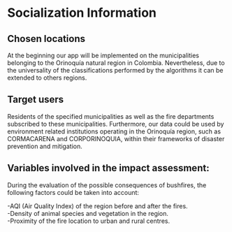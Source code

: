 # Socialization Information

## Chosen locations
At the beginning our app will be implemented on the municipalities belonging to the Orinoquía natural region in Colombia. Nevertheless, due to the universality of the classifications performed by the algorithms it can be extended to others regions.
## Target users
Residents of the specified municipalities as well as the fire departments subscribed to these municipalities. Furthermore, our data could be used by environment related institutions operating in the Orinoquía region, such as CORMACARENA and CORPORINOQUIA, within their frameworks of disaster prevention and mitigation.

## Variables involved in the impact assessment:

During the evaluation of the possible consequences of bushfires, the following factors could be taken into account: <br/>

-AQI (Air Quality Index) of the region before and after the fires. <br/>
-Density of animal species and vegetation in the region. <br/>
-Proximity of the fire location to urban and rural centres.

